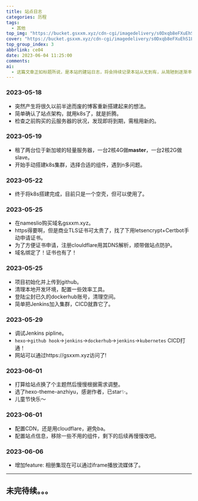 ```yaml
---
title: 站点日志
categories: 历程
tags:
  - 其他
top_img: "https://bucket.gsxxm.xyz/cdn-cgi/imagedelivery/s0Dxqb8eFXuEhS1LLUbikA/e31a03b4-202c-420b-c35c-01ba79f34000/public"
cover: "https://bucket.gsxxm.xyz/cdn-cgi/imagedelivery/s0Dxqb8eFXuEhS1LLUbikA/81383140-efc4-4446-9824-205e6ee42e00/public"
top_group_index: 3
abbrlink: ce04
date: 2023-06-04 11:25:00
comments:
ai:
  - 这篇文章正如标题所说，是本站的建站日志，将会持续记录本站从无到有，从简陋到逐渐丰富的整个过程。
---
```

  
### 2023-05-18
- 突然产生将很久以前半途而废的博客重新搭建起来的想法。
- 简单确认了站点架构，就用k8s了，就是折腾。
- 检查之前购买的云服务器的状况，发现即将到期，需租用新的。

### 2023-05-19
- 租了两台位于新加坡的轻量服务器，一台2核4G做**master**，一台2核2G做slave。
- 开始手动搭建k8s集群，选择合适的组件，遇到n多问题。

### 2023-05-22
- 终于将k8s搭建完成，目前只是一个空壳，但可以使用了。

### 2023-05-25
- 在nameslio购买域名gsxxm.xyz。
- https得要啊，但是商业TLS证书可太贵了，找了下用letsencrypt+Certbot手动申请证书。
- 为了方便证书申请，注册clouldflare用其DNS解析，顺带做站点防护。
- 域名绑定了！证书也有了！

### 2023-05-25
- 项目初始化并上传到github。
- 清理本地开发环境，配置一些效率工具。
- 登陆尘封已久的dockerhub账号，清理空间。
- 简单把Jenkins加入集群，CICD就靠它了。

### 2023-05-29
- 调试Jenkins pipline。
- `hexo`->`github hook`->`jenkins`->`dockerhub`->`jenkins`->`kubernetes` CICD打通！
- 网站可以通过https://gsxxm.xyz访问了!

### 2023-06-01
- 打算给站点换了个主题然后慢慢根据需求调整。
- 选了hexo-theme-anzhiyu，感谢作者，已star✨。
- 儿童节快乐～

### 2023-06-01
- 配置CDN，还是用cloudflare，避免ba。
- 配置站点信息，移除一些不用的组件，剩下的后续再慢慢改吧。

### 2023-06-06
- 增加feature: 相册集现在可以通过iframe播放流媒体了。

---

## 未完待续。。。
